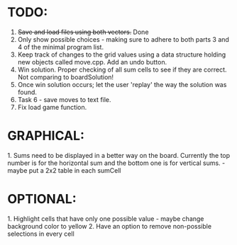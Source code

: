 <h1>TODO:</h1>
<ol>
<li><strike>Save and load files using both vectors.</strike> Done</li>
<li>Only show possible choices - making sure to adhere to both parts 3 and 4 of the minimal program list.</li>
<li>Keep track of changes to the grid values using a data structure holding new objects called move.cpp. Add an undo button.</li>
<li>Win solution. Proper checking of all sum cells to see if they are correct. Not comparing to boardSolution!</li>
<li>Once win solution occurs; let the user 'replay' the way the solution was found.</li>
<li>Task 6 - save moves to text file.</li>
<li>Fix load game function.</li>
</ol>

<h1>GRAPHICAL:</h1>
1. Sums need to be displayed in a better way on the board. Currently the top number is for the horizontal sum and the bottom one is for vertical sums.
    - maybe put a 2x2 table in each sumCell
 

<h1>OPTIONAL:</h1>
1. Highlight cells that have only one possible value - maybe change background color to yellow
2. Have an option to remove non-possible selections in every cell